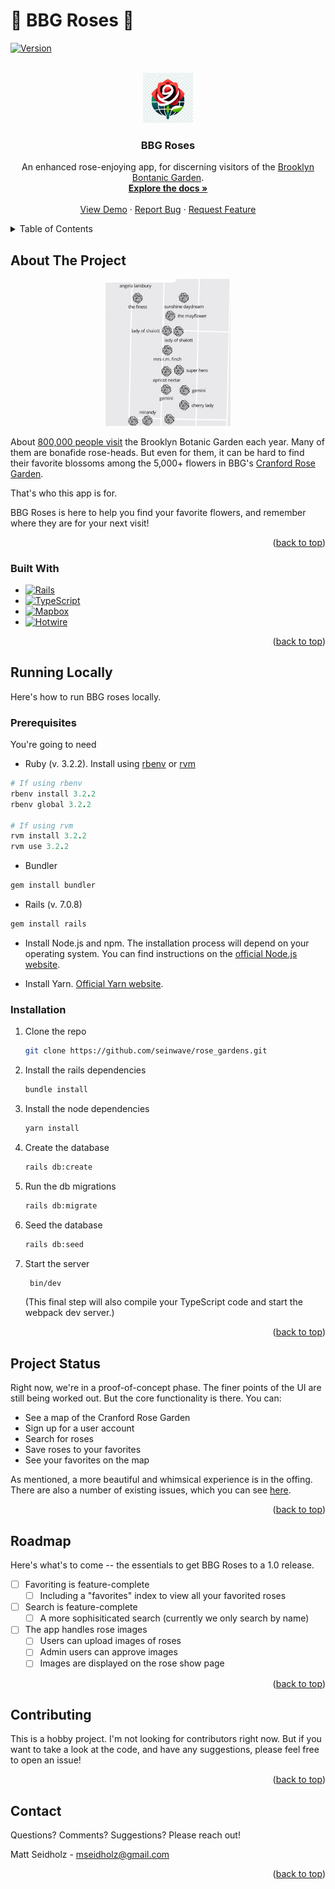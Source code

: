 # 🌹 BBG Roses 🌹

[![Version][Version]][Version-url]

<a name="readme-top"></a>

<br />
<div align="center">
  <a href="https://github.com/seinwave/rose_garden">
    <img src="_repo_assets/rose-logo.png" alt="Logo" width="80" height="80">
  </a>

<h3 align="center">BBG Roses</h3>

  <p align="center">
    An enhanced rose-enjoying app, for discerning visitors of the <a href="https://www.bbg.org/">Brooklyn Bontanic Garden</a>.
    <br />
    <a href="https://github.com/seinwave/rose_garden"><strong>Explore the docs »</strong></a>
    <br />
    <br />
    <a href="https://www.bbgroses.com" target="_blank" rel="noopener noreferrer">View Demo</a> 
    ·
    <a href="https://github.com/seinwave/rose_garden/issues">Report Bug</a>
    ·
    <a href="https://github.com/seinwave/rose_garden/issues">Request Feature</a>
  </p>
</div>

<!-- TABLE OF CONTENTS -->
<details>
  <summary>Table of Contents</summary>
  <ol>
    <li>
      <a href="#about-the-project">About BBG Roses</a>
      <ul>
        <li><a href="#built-with">Built With</a></li>
      </ul>
    </li>
    <li>
      <a href="#running-locally">Running locally</a>
      <ul>
        <li><a href="#prerequisites">Prerequisites</a></li>
        <li><a href="#installation">Installation</a></li>
      </ul>
    </li>
    <li><a href="#project-status">Project status</a></li>
    <li><a href="#roadmap">Roadmap</a></li>
    <li><a href="#contributing">Contributing</a></li>
    <li><a href="#contact">Contact</a></li>
  </ol>
</details>

## About The Project

<p align="center">
<img src="./_repo_assets/screenshot.gif" alt="bbg-roses screenshot" width="200"/>
</p>

About [800,000 people visit](https://en.wikipedia.org/wiki/Brooklyn_Botanic_Garden) the Brooklyn Botanic Garden each year. Many of them are bonafide rose-heads. But even for them, it can be hard to find their favorite blossoms among the 5,000+ flowers in BBG's [Cranford Rose Garden](https://www.bbg.org/collections/gardens/rose_garden).

That's who this app is for.

BBG Roses is here to help you find your favorite flowers, and remember where they are for your next visit!

<p align="right">(<a href="#readme-top">back to top</a>)</p>

### Built With

- [![Rails][Rails]][Rails-url]
- [![TypeScript][Typescript]][Typescript-url]
- [![Mapbox][Mapbox]][Mapbox-url]
- [![Hotwire][Hotwire]][Hotwire-url]

<p align="right">(<a href="#readme-top">back to top</a>)</p>

## Running Locally

Here's how to run BBG roses locally.

### Prerequisites

You're going to need

- Ruby (v. 3.2.2). Install using [rbenv](https://github.com/rbenv/rbenv) or [rvm](https://rvm.io/)

```ruby
# If using rbenv
rbenv install 3.2.2
rbenv global 3.2.2

# If using rvm
rvm install 3.2.2
rvm use 3.2.2
```

- Bundler

```sh
gem install bundler
```

- Rails (v. 7.0.8)

```sh
gem install rails
```

- Install Node.js and npm. The installation process will depend on your operating system. You can find instructions on the [official Node.js website](https://nodejs.org/en).

- Install Yarn. [Official Yarn website](https://yarnpkg.com/getting-started/install).

### Installation

1. Clone the repo
   ```sh
   git clone https://github.com/seinwave/rose_gardens.git
   ```
2. Install the rails dependencies
   ```sh
   bundle install
   ```
3. Install the node dependencies
   ```sh
   yarn install
   ```
4. Create the database
   ```sh
   rails db:create
   ```
5. Run the db migrations
   ```sh
   rails db:migrate
   ```
6. Seed the database
   ```sh
   rails db:seed
   ```
7. Start the server
   ```sh
    bin/dev
   ```
   (This final step will also compile your TypeScript code and start the webpack dev server.)

<p align="right">(<a href="#readme-top">back to top</a>)</p>

## Project Status

Right now, we're in a proof-of-concept phase. The finer points of the UI are still being worked out. But the core functionality is there. You can:

- See a map of the Cranford Rose Garden
- Sign up for a user account
- Search for roses
- Save roses to your favorites
- See your favorites on the map

As mentioned, a more beautiful and whimsical experience is in the offing. There are also a number of existing issues, which you can see [here](seinwave.github.com/rose_garden/issues).

<p align="right">(<a href="#readme-top">back to top</a>)</p>

## Roadmap

Here's what's to come -- the essentials to get BBG Roses to a 1.0 release.

- [ ] Favoriting is feature-complete
  - [ ] Including a "favorites" index to view all your favorited roses
- [ ] Search is feature-complete
  - [ ] A more sophisiticated search (currently we only search by name)
- [ ] The app handles rose images
  - [ ] Users can upload images of roses
  - [ ] Admin users can approve images
  - [ ] Images are displayed on the rose show page

<p align="right">(<a href="#readme-top">back to top</a>)</p>

## Contributing

This is a hobby project. I'm not looking for contributors right now. But if you want to take a look at the code, and have any suggestions, please feel free to open an issue!

<p align="right">(<a href="#readme-top">back to top</a>)</p>

## Contact

Questions? Comments? Suggestions? Please reach out!

Matt Seidholz - mseidholz@gmail.com

<p align="right">(<a href="#readme-top">back to top</a>)</p>

[Version]: https://img.shields.io/badge/0.1-189EFF?style=flat&logoColor=000000&label=Version&color=%23189EFF
[Version-url]: "#project-status"
[product-screenshot]: _repo_assets/screenshot.gif
[logo]: _repo_assets/rose-logo.png
[Rails]: https://img.shields.io/badge/rails-%23CC0000.svg?style=for-the-badge&logo=ruby-on-rails&logoColor=white
[Rails-url]: https://rubyonrails.org/
[Mapbox]: https://img.shields.io/badge/Mapbox-000000?style=for-the-badge&logo&logo=mapbox&link=https%3A%2F%2Fwww.mapbox.com%2F
[Mapbox-url]: https://www.mapbox.com/
[Typescript]: https://img.shields.io/badge/typescript-%23007ACC.svg?style=for-the-badge&logo=typescript&logoColor=white
[Typescript-url]: https://www.typescriptlang.org/
[Hotwire-url]: https://hotwired.dev/
[Hotwire]: https://img.shields.io/badge/Hotwire-FFE801?style=for-the-badge&logo=hotwire&logoColor=000000&link=https%3A%2F%2Fhotwired.dev%2F
[Hotwire-url]: https://hotwired.dev/
